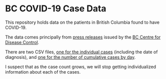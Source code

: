 # BC COVID-19 Case Data

This repository holds data on the patients in British Columbia found to have  COVID-19.

The data comes principally from 
[press releases](http://www.bccdc.ca/about/news-stories/stories/2020/information-on-novel-coronavirus) issued by the
[BC Centre for Disease Control](http://www.bccdc.ca/).

There are two CSV files, 
[one for the individual cases](cases.csv)
(including the date of diagnosis), 
and 
[one for the number of cumulative cases by day](cumulativeCases.csv).

I suspect that as the case count grows, we will stop getting individualized information
about each of the cases.

